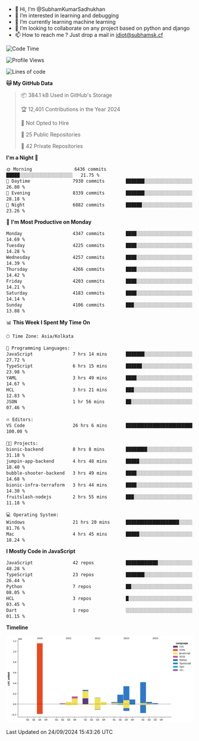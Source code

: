 - 👋 Hi, I’m @SubhamKumarSadhukhan
- 👀 I’m interested in learning and debugging
- 🌱 I’m currently learning machine learning
- 💞️ I’m looking to collaborate on any project based on python and django
- 📫 How to reach me ?
      Just drop a mail in idiot@subhamsk.cf

<!---
SubhamKumarSadhukhan/SubhamKumarSadhukhan is a ✨ special ✨ repository because its `README.md` (this file) appears on your GitHub profile.
You can click the Preview link to take a look at your changes.
--->


<!--START_SECTION:waka-->
![Code Time](http://img.shields.io/badge/Code%20Time-2%2C537%20hrs-blue)

![Profile Views](http://img.shields.io/badge/Profile%20Views-9-blue)

![Lines of code](https://img.shields.io/badge/From%20Hello%20World%20I%27ve%20Written-2.9%20million%20lines%20of%20code-blue)

**🐱 My GitHub Data** 

> 📦 384.1 kB Used in GitHub's Storage 
 > 
> 🏆 12,401 Contributions in the Year 2024
 > 
> 🚫 Not Opted to Hire
 > 
> 📜 25 Public Repositories 
 > 
> 🔑 42 Private Repositories 
 > 
**I'm a Night 🦉** 

```text
🌞 Morning                6436 commits        █████░░░░░░░░░░░░░░░░░░░░   21.75 % 
🌆 Daytime                7930 commits        ███████░░░░░░░░░░░░░░░░░░   26.80 % 
🌃 Evening                8339 commits        ███████░░░░░░░░░░░░░░░░░░   28.18 % 
🌙 Night                  6882 commits        ██████░░░░░░░░░░░░░░░░░░░   23.26 % 
```
📅 **I'm Most Productive on Monday** 

```text
Monday                   4347 commits        ████░░░░░░░░░░░░░░░░░░░░░   14.69 % 
Tuesday                  4225 commits        ████░░░░░░░░░░░░░░░░░░░░░   14.28 % 
Wednesday                4257 commits        ████░░░░░░░░░░░░░░░░░░░░░   14.39 % 
Thursday                 4266 commits        ████░░░░░░░░░░░░░░░░░░░░░   14.42 % 
Friday                   4203 commits        ████░░░░░░░░░░░░░░░░░░░░░   14.21 % 
Saturday                 4183 commits        ████░░░░░░░░░░░░░░░░░░░░░   14.14 % 
Sunday                   4106 commits        ███░░░░░░░░░░░░░░░░░░░░░░   13.88 % 
```


📊 **This Week I Spent My Time On** 

```text
🕑︎ Time Zone: Asia/Kolkata

💬 Programming Languages: 
JavaScript               7 hrs 14 mins       ███████░░░░░░░░░░░░░░░░░░   27.72 % 
TypeScript               6 hrs 15 mins       ██████░░░░░░░░░░░░░░░░░░░   23.98 % 
YAML                     3 hrs 49 mins       ████░░░░░░░░░░░░░░░░░░░░░   14.67 % 
HCL                      3 hrs 21 mins       ███░░░░░░░░░░░░░░░░░░░░░░   12.83 % 
JSON                     1 hr 56 mins        ██░░░░░░░░░░░░░░░░░░░░░░░   07.46 % 

🔥 Editors: 
VS Code                  26 hrs 6 mins       █████████████████████████   100.00 % 

🐱‍💻 Projects: 
bionic-backend           8 hrs 8 mins        ████████░░░░░░░░░░░░░░░░░   31.18 % 
jumpin-app-backend       4 hrs 48 mins       █████░░░░░░░░░░░░░░░░░░░░   18.40 % 
bubble-shooter-backend   3 hrs 49 mins       ████░░░░░░░░░░░░░░░░░░░░░   14.68 % 
bionic-infra-terraform   3 hrs 44 mins       ████░░░░░░░░░░░░░░░░░░░░░   14.30 % 
fruitslash-nodejs        2 hrs 55 mins       ███░░░░░░░░░░░░░░░░░░░░░░   11.18 % 

💻 Operating System: 
Windows                  21 hrs 20 mins      ████████████████████░░░░░   81.76 % 
Mac                      4 hrs 45 mins       █████░░░░░░░░░░░░░░░░░░░░   18.24 % 
```

**I Mostly Code in JavaScript** 

```text
JavaScript               42 repos            ████████████░░░░░░░░░░░░░   48.28 % 
TypeScript               23 repos            ███████░░░░░░░░░░░░░░░░░░   26.44 % 
Python                   7 repos             ██░░░░░░░░░░░░░░░░░░░░░░░   08.05 % 
HCL                      3 repos             █░░░░░░░░░░░░░░░░░░░░░░░░   03.45 % 
Dart                     1 repo              ░░░░░░░░░░░░░░░░░░░░░░░░░   01.15 % 
```



**Timeline**

![Lines of Code chart](https://raw.githubusercontent.com/SubhamKumarSadhukhan/SubhamKumarSadhukhan/main/assets/bar_graph.png)


 Last Updated on 24/09/2024 15:43:26 UTC
<!--END_SECTION:waka-->
